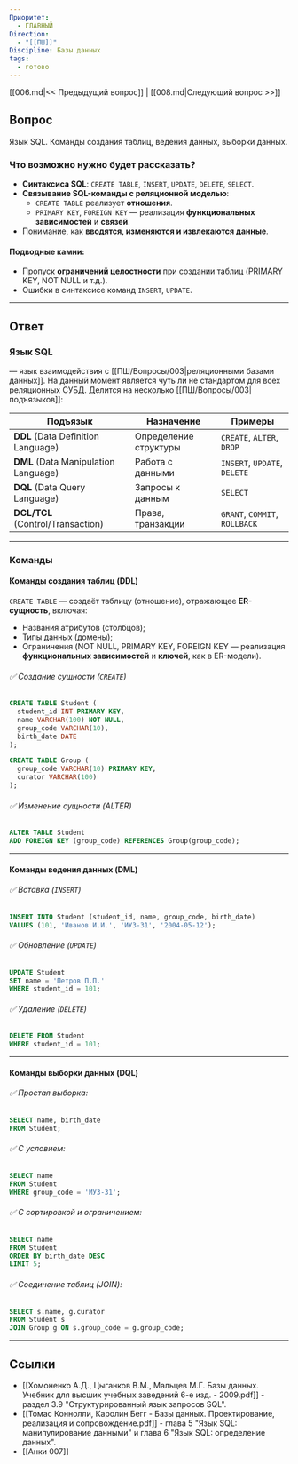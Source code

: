 ```yaml
---
Приоритет:
  - ГЛАВНЫЙ
Direction:
  - "[[ПШ]]"
Discipline: Базы данных
tags:
  - готово
---
```

[[006.md|<< Предыдущий вопрос]] | [[008.md|Следующий вопрос >>]]
## Вопрос
Язык SQL. Команды создания таблиц, ведения данных, выборки данных.

### Что возможно нужно будет рассказать?
- **Синтаксиса SQL**: `CREATE TABLE`, `INSERT`, `UPDATE`, `DELETE`, `SELECT`.
- **Связывание SQL-команды с реляционной моделью**:
    - `CREATE TABLE` реализует **отношения**.
    - `PRIMARY KEY`, `FOREIGN KEY` — реализация **функциональных зависимостей** и **связей**.
- Понимание, как **вводятся, изменяются и извлекаются данные**.
#### Подводные камни:
- Пропуск **ограничений целостности** при создании таблиц (PRIMARY KEY, NOT NULL и т.д.).
- Ошибки в синтаксисе команд `INSERT`, `UPDATE`.

---
## Ответ
### Язык SQL
— язык взаимодействия с [[ПШ/Вопросы/003|реляционными базами данных]]. На данный момент является чуть ли не стандартом для всех реляционных СУБД. Делится на несколько [[ПШ/Вопросы/003|подъязыков]]:

|Подъязык|Назначение|Примеры|
|---|---|---|
|**DDL** (Data Definition Language)|Определение структуры|`CREATE`, `ALTER`, `DROP`|
|**DML** (Data Manipulation Language)|Работа с данными|`INSERT`, `UPDATE`, `DELETE`|
|**DQL** (Data Query Language)|Запросы к данным|`SELECT`|
|**DCL/TCL** (Control/Transaction)|Права, транзакции|`GRANT`, `COMMIT`, `ROLLBACK`|

---
### Команды
#### Команды создания таблиц (DDL)
`СREATE TABLE` — создаёт таблицу (отношение), отражающее **ER-сущность**, включая:
- Названия атрибутов (столбцов);
- Типы данных (домены);
- Ограничения (NOT NULL, PRIMARY KEY, FOREIGN KEY — реализация **функциональных зависимостей** и **ключей**, как в ER-модели).

###### ✅ Создание сущности (`CREATE`)
```sql
CREATE TABLE Student (
  student_id INT PRIMARY KEY,
  name VARCHAR(100) NOT NULL,
  group_code VARCHAR(10),
  birth_date DATE
);
```
```sql
CREATE TABLE Grоup (
  group_code VARCHAR(10) PRIMARY KEY,
  curator VARCHAR(100)
);
```
###### ✅ Изменение сущности (ALTER) 
```sql
ALTER TABLE Student
ADD FOREIGN KEY (group_code) REFERENCES Grоup(group_code);
```

---
#### Команды ведения данных (DML)

###### ✅ Вставка (`INSERT`)
```sql
INSERT INTO Student (student_id, name, group_code, birth_date)
VALUES (101, 'Иванов И.И.', 'ИУ3-31', '2004-05-12');
```
###### ✅ Обновление (`UPDATE`)
```sql
UPDATE Student
SET name = 'Петров П.П.'
WHERE student_id = 101;
```
###### ✅ Удаление (`DELETE`)
```sql
DELETE FROM Student
WHERE student_id = 101;
```

---
#### Команды выборки данных (DQL)
###### ✅ Простая выборка:
```sql
SELECT name, birth_date
FROM Student;
```
###### ✅ С условием:
```sql
SELECT name
FROM Student
WHERE group_code = 'ИУ3-31';
```
###### ✅ С сортировкой и ограничением:
```sql
SELECT name
FROM Student
ORDER BY birth_date DESC
LIMIT 5;
```
###### ✅ Соединение таблиц (JOIN):
```sql
SELECT s.name, g.curator
FROM Student s
JOIN Grоup g ON s.group_code = g.group_code;
```

---
## Ссылки
- [[Хомоненко А.Д., Цыганков В.М., Мальцев М.Г. Базы данных. Учебник для высших учебных заведений 6-е изд. - 2009.pdf]] - раздел 3.9 "Структурированный язык запросов SQL".
- [[Томас Коннолли, Каролин Бегг - Базы данных. Проектирование, реализация и сопровождение.pdf]] - глава 5 "Язык SQL: манипулирование данными" и глава 6 "Язык SQL: определение данных".
- [[Анки 007]]